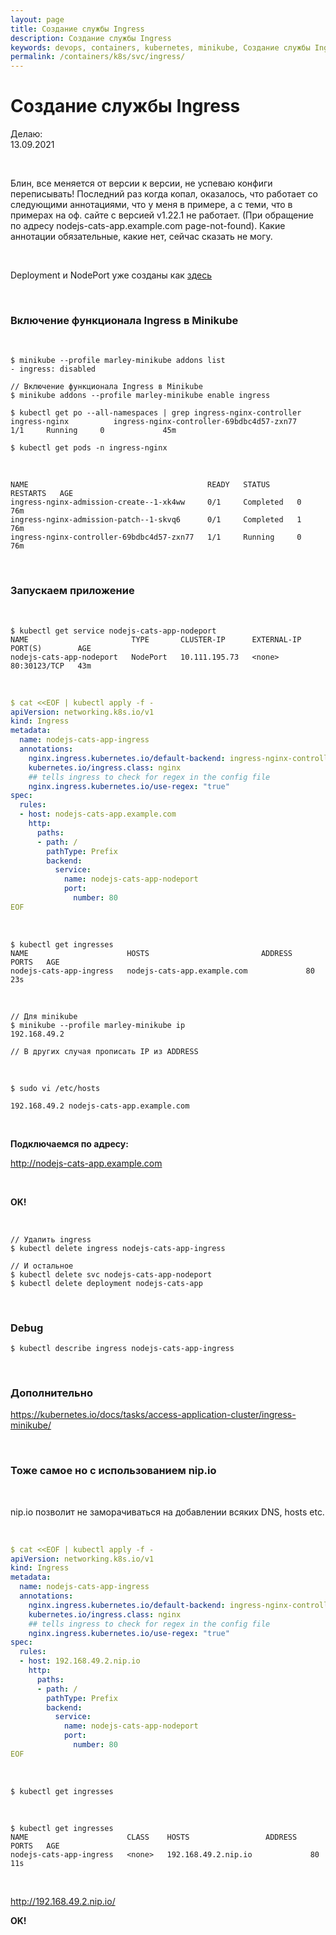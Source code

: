 ```yaml
---
layout: page
title: Создание службы Ingress
description: Создание службы Ingress
keywords: devops, containers, kubernetes, minikube, Создание службы Ingress
permalink: /containers/k8s/svc/ingress/
---
```


# Создание службы Ingress

Делаю:  
13.09.2021

<br/>

Блин, все меняется от версии к версии, не успеваю конфиги переписывать!
Последний раз когда копал, оказалось, что работает со следующими аннотациями, что у меня в примере, а с теми, что в примерах на оф. сайте с версией v1.22.1 не работает. (При обращение по адресу nodejs-cats-app.example.com page-not-found).
Какие аннотации обязательные, какие нет, сейчас сказать не могу.

<br/>

Deployment и NodePort уже созданы как <a href="/containers/k8s/svc/nodeport/">здесь</a>

<br/>

### Включение функционала Ingress в Minikube

<br/>

    $ minikube --profile marley-minikube addons list
    - ingress: disabled

    // Включение функционала Ingress в Minikube
    $ minikube addons --profile marley-minikube enable ingress

    $ kubectl get po --all-namespaces | grep ingress-nginx-controller
    ingress-nginx          ingress-nginx-controller-69bdbc4d57-zxn77    1/1     Running     0             45m

    $ kubectl get pods -n ingress-nginx

<br/>

```
NAME                                        READY   STATUS      RESTARTS   AGE
ingress-nginx-admission-create--1-xk4ww     0/1     Completed   0          76m
ingress-nginx-admission-patch--1-skvq6      0/1     Completed   1          76m
ingress-nginx-controller-69bdbc4d57-zxn77   1/1     Running     0          76m
```

<br/>

### Запускаем приложение

<br/>

```
$ kubectl get service nodejs-cats-app-nodeport
NAME                       TYPE       CLUSTER-IP      EXTERNAL-IP   PORT(S)        AGE
nodejs-cats-app-nodeport   NodePort   10.111.195.73   <none>        80:30123/TCP   43m
```

<br/>

```yaml
$ cat <<EOF | kubectl apply -f -
apiVersion: networking.k8s.io/v1
kind: Ingress
metadata:
  name: nodejs-cats-app-ingress
  annotations:
    nginx.ingress.kubernetes.io/default-backend: ingress-nginx-controller
    kubernetes.io/ingress.class: nginx
    ## tells ingress to check for regex in the config file
    nginx.ingress.kubernetes.io/use-regex: "true"
spec:
  rules:
  - host: nodejs-cats-app.example.com
    http:
      paths:
      - path: /
        pathType: Prefix
        backend:
          service:
            name: nodejs-cats-app-nodeport
            port:
              number: 80
EOF
```

<!-- <br/>

```yaml
$ cat <<EOF | kubectl apply -f -
apiVersion: networking.k8s.io/v1
kind: Ingress
metadata:
  name: nodejs-cats-app-ingress
spec:
  defaultBackend:
    service:
      name: nodejs-cats-app-nodeport
      port:
        number: 80
EOF
```
-->

<br/>

    $ kubectl get ingresses
    NAME                      HOSTS                         ADDRESS   PORTS   AGE
    nodejs-cats-app-ingress   nodejs-cats-app.example.com             80      23s

<br/>

    // Для minikube
    $ minikube --profile marley-minikube ip
    192.168.49.2

    // В других случая прописать IP из ADDRESS

<br/>

```
$ sudo vi /etc/hosts

192.168.49.2 nodejs-cats-app.example.com
```

<br/>

**Подключаемся по адресу:**

http://nodejs-cats-app.example.com

<br/>

**OK!**

<br/>

    // Удалить ingress
    $ kubectl delete ingress nodejs-cats-app-ingress

    // И остальное
    $ kubectl delete svc nodejs-cats-app-nodeport
    $ kubectl delete deployment nodejs-cats-app

<br/>

### Debug

    $ kubectl describe ingress nodejs-cats-app-ingress

<br/>

### Дополнительно

https://kubernetes.io/docs/tasks/access-application-cluster/ingress-minikube/

<br/>

### Тоже самое но с использованием nip.io

<br/>

nip.io позволит не заморачиваться на добавлении всяких DNS, hosts etc.

<br/>

```yaml
$ cat <<EOF | kubectl apply -f -
apiVersion: networking.k8s.io/v1
kind: Ingress
metadata:
  name: nodejs-cats-app-ingress
  annotations:
    nginx.ingress.kubernetes.io/default-backend: ingress-nginx-controller
    kubernetes.io/ingress.class: nginx
    ## tells ingress to check for regex in the config file
    nginx.ingress.kubernetes.io/use-regex: "true"
spec:
  rules:
  - host: 192.168.49.2.nip.io
    http:
      paths:
      - path: /
        pathType: Prefix
        backend:
          service:
            name: nodejs-cats-app-nodeport
            port:
              number: 80
EOF
```

<br/>

    $ kubectl get ingresses

<br/>

```
$ kubectl get ingresses
NAME                      CLASS    HOSTS                 ADDRESS   PORTS   AGE
nodejs-cats-app-ingress   <none>   192.168.49.2.nip.io             80      11s
```

<br/>

http://192.168.49.2.nip.io/

**OK!**
